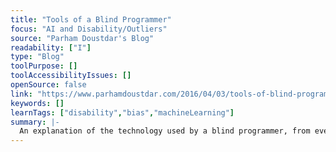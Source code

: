 ```yaml
---
title: "Tools of a Blind Programmer"
focus: "AI and Disability/Outliers"
source: "Parham Doustdar's Blog"
readability: ["I"]
type: "Blog"
toolPurpose: []
toolAccessibilityIssues: []
openSource: false
link: "https://www.parhamdoustdar.com/2016/04/03/tools-of-blind-programmer/"
keywords: []
learnTags: ["disability","bias","machineLearning"]
summary: |-
  An explanation of the technology used by a blind programmer, from everyday tools to productivity tools.
---
```


